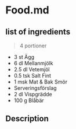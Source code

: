 # Food.md

## list of ingredients
> 4 portioner

* 3 st Ägg
* 6 dl Mellanmjölk
* 2.5 dl Vetemjöl
* 0.5 tsk Salt Fint
* 1 msk Mat & Bak Smör
* Serveringsförslag
* 2 dl Vispgrädde
* 100 g Blåbär

## Description